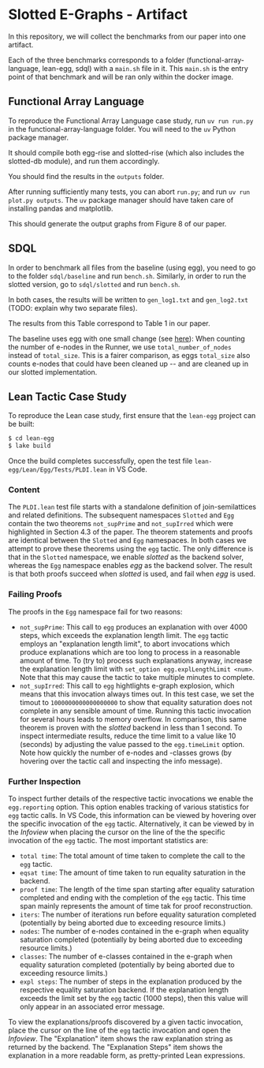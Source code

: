 Slotted E-Graphs - Artifact
===========================

In this repository, we will collect the benchmarks from our paper into one artifact.

Each of the three benchmarks corresponds to a folder (functional-array-language, lean-egg, sdql) with a `main.sh` file in it.
This `main.sh` is the entry point of that benchmark and will be ran only within the docker image.

## Functional Array Language

To reproduce the Functional Array Language case study, run `uv run run.py` in the functional-array-language folder. You will need to the `uv` Python package manager.

It should compile both egg-rise and slotted-rise (which also includes the slotted-db module), and run them accordingly.

You should find the results in the `outputs` folder.

After running sufficiently many tests, you can abort `run.py`; and run `uv run plot.py outputs`. The `uv` package manager should have taken care of installing pandas and matplotlib.

This should generate the output graphs from Figure 8 of our paper.

## SDQL

In order to benchmark all files from the baseline (using egg), you need to go to
the folder `sdql/baseline` and run `bench.sh`.
Similarly, in order to run the slotted version, go to `sdql/slotted` and run `bench.sh`.

In both cases, the results will be written to `gen_log1.txt` and `gen_log2.txt` (TODO: explain why two separate files).

The results from this Table correspond to Table 1 in our paper.

The baseline uses egg with one small change (see [here](https://github.com/amirsh/egg/commit/5b19ed7dd5870a42370d5fb8825410072f51410c)): When counting the number of e-nodes in the Runner, we use `total_number_of_nodes` instead of `total_size`.
This is a fairer comparison, as eggs `total_size` also counts e-nodes that could have been cleaned up -- and are cleaned up in our slotted implementation.



## Lean Tactic Case Study

To reproduce the Lean case study, first ensure that the `lean-egg` project can be built:

```bash
$ cd lean-egg
$ lake build
```

Once the build completes successfully, open the test file `lean-egg/Lean/Egg/Tests/PLDI.lean` in VS Code. 

### Content

The `PLDI.lean` test file starts with a standalone definition of join-semilattices and related definitions. The subsequent namespaces `Slotted` and `Egg` contain the two theorems `not_supPrime` and `not_supIrred` which were highlighted in Section 4.3 of the paper. The theorem statements and proofs are identical between the `Slotted` and `Egg` namespaces. In both cases we attempt to prove these theorems using the `egg` tactic. The only difference is that in the `Slotted` namespace, we enable *slotted* as the backend solver, whereas the `Egg` namespace enables *egg* as the backend solver. The result is that both proofs succeed when *slotted* is used, and fail when *egg* is used. 

### Failing Proofs

The proofs in the `Egg` namespace fail for two reasons:

* `not_supPrime`: This call to `egg` produces an explanation with over 4000 steps, which exceeds the explanation length limit. The `egg` tactic employs an "explanation length limit", to abort invocations which produce explanations which are too long to process in a reasonable amount of time. To (try to) process such explanations anyway, increase the explanation length limit with `set_option egg.explLengthLimit <num>`. Note that this may cause the tactic to take multiple minutes to complete.
* `not_supIrred`: This call to `egg` hightlights e-graph explosion, which means that this invocation always times out. In this test case, we set the timout to `1000000000000000000` to show that equality saturation does not complete in any sensible amount of time. Running this tactic invocation for several hours leads to memory overflow. In comparison, this same theorem is proven with the *slotted* backend in less than 1 second. To inspect intermediate results, reduce the time limit to a value like 10 (seconds) by adjusting the value passed to the `egg.timeLimit` option. Note how quickly the number of e-nodes and -classes grows (by hovering over the tactic call and inspecting the info message).

### Further Inspection

To inspect further details of the respective tactic invocations we enable the `egg.reporting` option. This option enables tracking of various statistics for `egg` tactic calls. In VS Code, this information can be viewed by hovering over the specific invocation of the `egg` tactic. Alternatively, it can be viewed by in the *Infoview* when placing the cursor on the line of the the specific invocation of the `egg` tactic. The most important statistics are:

* `total time`: The total amount of time taken to complete the call to the `egg` tactic.
* `eqsat time`: The amount of time taken to run equality saturation in the backend.
* `proof time`: The length of the time span starting after equality saturation completed and ending with the completion of the `egg` tactic. This time span mainly represents the amount of time tak for proof reconstruction.
* `iters`: The number of iterations run before equality saturation completed (potentially by being aborted due to exceeding resource limits.)
* `nodes`: The number of e-nodes contained in the e-graph when equality saturation completed (potentially by being aborted due to exceeding resource limits.)
* `classes`: The number of e-classes contained in the e-graph when equality saturation completed (potentially by being aborted due to exceeding resource limits.)
* `expl steps`: The number of steps in the explanation produced by the respective equality saturation backend. If the explanation length exceeds the limit set by the `egg` tactic (1000 steps), then this value will only appear in an associated error message.

To view the explanations/proofs discovered by a given tactic invocation, place the cursor on the line of the `egg` tactic invocation and open the *Infoview*. The "Explanation" item shows the raw explanation string as returned by the backend. The "Explanation Steps" item shows the explanation in a more readable form, as pretty-printed Lean expressions.


